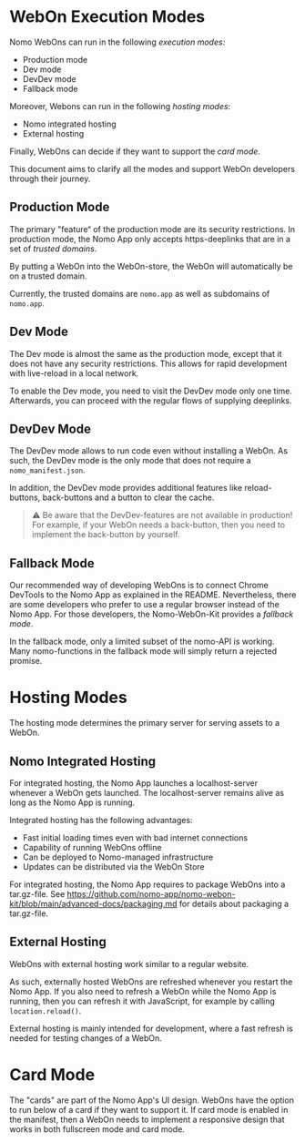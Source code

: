 # WebOn Execution Modes

Nomo WebOns can run in the following _execution modes_:

- Production mode
- Dev mode
- DevDev mode
- Fallback mode

Moreover, Webons can run in the following _hosting modes_:

- Nomo integrated hosting
- External hosting

Finally, WebOns can decide if they want to support the _card mode_.

This document aims to clarify all the modes and support WebOn developers through their journey.

## Production Mode

The primary "feature“ of the production mode are its security restrictions.
In production mode, the Nomo App only accepts https-deeplinks that are in a set of _trusted domains_.

By putting a WebOn into the WebOn-store, the WebOn will automatically be on a trusted domain.

Currently, the trusted domains are `nomo.app` as well as subdomains of `nomo.app`.

## Dev Mode

The Dev mode is almost the same as the production mode, except that it does not have any security restrictions.
This allows for rapid development with live-reload in a local network.

To enable the Dev mode, you need to visit the DevDev mode only one time. Afterwards, you can proceed with the regular flows of supplying deeplinks.

## DevDev Mode

The DevDev mode allows to run code even without installing a WebOn.
As such, the DevDev mode is the only mode that does not require a `nomo_manifest.json`.

In addition, the DevDev mode provides additional features like reload-buttons, back-buttons and a button to clear the cache.

> :warning: Be aware that the DevDev-features are not available in production!
> For example, if your WebOn needs a back-button, then you need to implement the back-button by yourself.

## Fallback Mode

Our recommended way of developing WebOns is to connect Chrome DevTools to the Nomo App as explained in the README.
Nevertheless, there are some developers who prefer to use a regular browser instead of the Nomo App.
For those developers, the Nomo-WebOn-Kit provides a _fallback mode_.

In the fallback mode, only a limited subset of the nomo-API is working.
Many nomo-functions in the fallback mode will simply return a rejected promise.

# Hosting Modes

The hosting mode determines the primary server for serving assets to a WebOn.

## Nomo Integrated Hosting

For integrated hosting, the Nomo App launches a localhost-server whenever a WebOn gets launched.
The localhost-server remains alive as long as the Nomo App is running.

Integrated hosting has the following advantages:

- Fast initial loading times even with bad internet connections
- Capability of running WebOns offline
- Can be deployed to Nomo-managed infrastructure
- Updates can be distributed via the WebOn Store

For integrated hosting, the Nomo App requires to package WebOns into a tar.gz-file.
See https://github.com/nomo-app/nomo-webon-kit/blob/main/advanced-docs/packaging.md for details about packaging a tar.gz-file.

## External Hosting

WebOns with external hosting work similar to a regular website.

As such, externally hosted WebOns are refreshed whenever you restart the Nomo App. If you also need to refresh a WebOn while the Nomo App is running, then you can refresh it with JavaScript, for example by calling `location.reload()`.

External hosting is mainly intended for development, where a fast refresh is needed for testing changes of a WebOn.

# Card Mode

The "cards" are part of the Nomo App's UI design.
WebOns have the option to run below of a card if they want to support it.
If card mode is enabled in the manifest, then a WebOn needs to implement a responsive design that works in both fullscreen mode and card mode.
